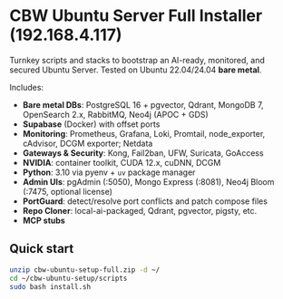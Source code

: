# CBW Ubuntu Server Full Installer (192.168.4.117)

Turnkey scripts and stacks to bootstrap an AI-ready, monitored, and secured Ubuntu Server.
Tested on Ubuntu 22.04/24.04 **bare metal**.

Includes:
- **Bare metal DBs**: PostgreSQL 16 + pgvector, Qdrant, MongoDB 7, OpenSearch 2.x, RabbitMQ, Neo4j (APOC + GDS)
- **Supabase** (Docker) with offset ports
- **Monitoring**: Prometheus, Grafana, Loki, Promtail, node_exporter, cAdvisor, DCGM exporter; Netdata
- **Gateways & Security**: Kong, Fail2ban, UFW, Suricata, GoAccess
- **NVIDIA**: container toolkit, CUDA 12.x, cuDNN, DCGM
- **Python**: 3.10 via pyenv + `uv` package manager
- **Admin UIs**: pgAdmin (:5050), Mongo Express (:8081), Neo4j Bloom (:7475, optional license)
- **PortGuard**: detect/resolve port conflicts and patch compose files
- **Repo Cloner**: local-ai-packaged, Qdrant, pgvector, pigsty, etc.
- **MCP stubs**

## Quick start
```bash
unzip cbw-ubuntu-setup-full.zip -d ~/
cd ~/cbw-ubuntu-setup/scripts
sudo bash install.sh
```
